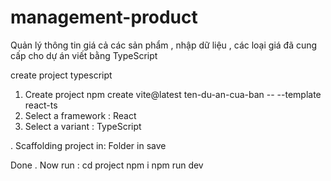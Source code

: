 # management-product
Quản lý thông tin giá cả các sản phẩm , nhập dữ liệu , các loại giá đã cung cấp cho dự án viết bằng TypeScript





create project typescript

1. Create project
npm create vite@latest ten-du-an-cua-ban -- --template react-ts
2. Select a framework : React 
3. Select a variant : TypeScript


. Scaffolding project in: Folder in save

Done . Now run :
cd project
npm i
npm run dev

